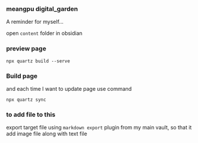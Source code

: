 ### meangpu digital_garden

A reminder for myself...

open `content` folder in obsidian

### preview page

```
npx quartz build --serve
```

### Build page

and each time I want to update page use command

```
npx quartz sync
```

### to add file to this

export target file using `markdown export` plugin from my main vault, so that it add image file along with text file

